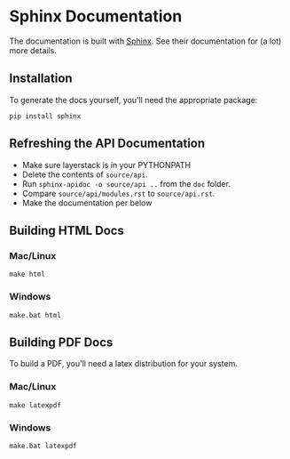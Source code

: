 # Sphinx Documentation

The documentation is built with [Sphinx](http://sphinx-doc.org/index.html). See their documentation for (a lot) more details.

## Installation

To generate the docs yourself, you'll need the appropriate package:

```
pip install sphinx
```

## Refreshing the API Documentation

- Make sure layerstack is in your PYTHONPATH
- Delete the contents of `source/api`.
- Run `sphinx-apidoc -o source/api ..` from the `doc` folder.
- Compare `source/api/modules.rst` to `source/api.rst`.
- Make the documentation per below

## Building HTML Docs

### Mac/Linux

```
make html
```

### Windows

```
make.bat html
```

## Building PDF Docs

To build a PDF, you'll need a latex distribution for your system. 

### Mac/Linux

```
make latexpdf
```

### Windows

```
make.bat latexpdf
```
